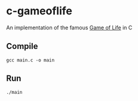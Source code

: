 # c-gameoflife
An implementation of the famous [Game of Life](https://en.wikipedia.org/wiki/Conway%27s_Game_of_Life) in C

## Compile
```gcc main.c -o main ```

## Run
```./main```
